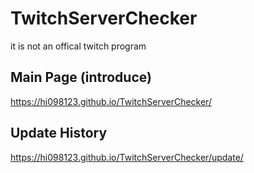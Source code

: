 # TwitchServerChecker
it is not an offical twitch program

## Main Page (introduce)
https://hi098123.github.io/TwitchServerChecker/

## Update History
https://hi098123.github.io/TwitchServerChecker/update/
